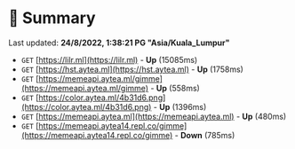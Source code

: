 # 📖 Summary
Last updated: **24/8/2022, 1:38:21 PG "Asia/Kuala_Lumpur"**

- `GET` [https://lilr.ml](https://lilr.ml) - **Up** (15085ms)
- `GET` [https://hst.aytea.ml](https://hst.aytea.ml) - **Up** (1758ms)
- `GET` [https://memeapi.aytea.ml/gimme](https://memeapi.aytea.ml/gimme) - **Up** (558ms)
- `GET` [https://color.aytea.ml/4b31d6.png](https://color.aytea.ml/4b31d6.png) - **Up** (1396ms)
- `GET` [https://memeapi.aytea.ml](https://memeapi.aytea.ml) - **Up** (480ms)
- `GET` [https://memeapi.aytea14.repl.co/gimme](https://memeapi.aytea14.repl.co/gimme) - **Down** (785ms)
